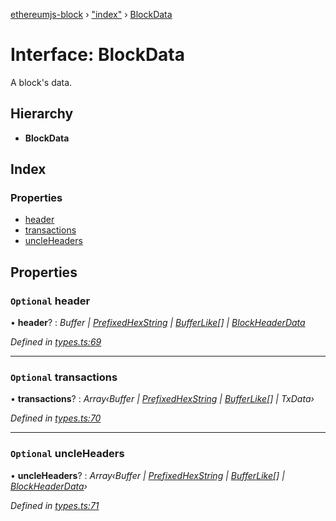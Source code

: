[ethereumjs-block](../README.md) › ["index"](../modules/_index_.md) › [BlockData](_index_.blockdata.md)

# Interface: BlockData

A block's data.

## Hierarchy

* **BlockData**

## Index

### Properties

* [header](_index_.blockdata.md#optional-header)
* [transactions](_index_.blockdata.md#optional-transactions)
* [uncleHeaders](_index_.blockdata.md#optional-uncleheaders)

## Properties

### `Optional` header

• **header**? : *Buffer | [PrefixedHexString](../modules/_index_.md#prefixedhexstring) | [BufferLike](../modules/_index_.md#bufferlike)[] | [BlockHeaderData](_index_.blockheaderdata.md)*

*Defined in [types.ts:69](https://github.com/ethereumjs/ethereumjs-vm/blob/master/packages/block/src/types.ts#L69)*

___

### `Optional` transactions

• **transactions**? : *Array‹Buffer | [PrefixedHexString](../modules/_index_.md#prefixedhexstring) | [BufferLike](../modules/_index_.md#bufferlike)[] | TxData›*

*Defined in [types.ts:70](https://github.com/ethereumjs/ethereumjs-vm/blob/master/packages/block/src/types.ts#L70)*

___

### `Optional` uncleHeaders

• **uncleHeaders**? : *Array‹Buffer | [PrefixedHexString](../modules/_index_.md#prefixedhexstring) | [BufferLike](../modules/_index_.md#bufferlike)[] | [BlockHeaderData](_index_.blockheaderdata.md)›*

*Defined in [types.ts:71](https://github.com/ethereumjs/ethereumjs-vm/blob/master/packages/block/src/types.ts#L71)*
